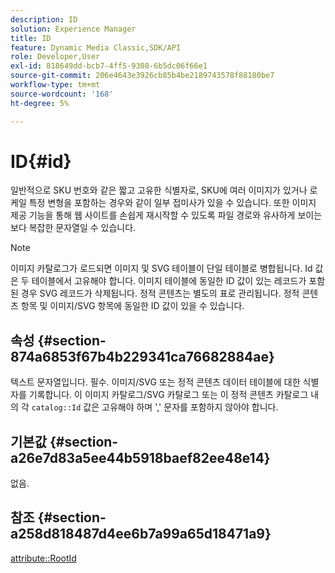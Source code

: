 ```yaml
---
description: ID
solution: Experience Manager
title: ID
feature: Dynamic Media Classic,SDK/API
role: Developer,User
exl-id: 818649dd-bcb7-4ff5-9308-6b5dc06f66e1
source-git-commit: 206e4643e3926cb85b4be2189743578f88180be7
workflow-type: tm+mt
source-wordcount: '168'
ht-degree: 5%

---
```


# ID{#id}

일반적으로 SKU 번호와 같은 짧고 고유한 식별자로, SKU에 여러 이미지가 있거나 로케일 특정 변형을 포함하는 경우와 같이 일부 접미사가 있을 수 있습니다. 또한 이미지 제공 기능을 통해 웹 사이트를 손쉽게 재시작할 수 있도록 파일 경로와 유사하게 보이는 보다 복잡한 문자열일 수 있습니다.

>[!NOTE]
>
>이미지 카탈로그가 로드되면 이미지 및 SVG 테이블이 단일 테이블로 병합됩니다. Id 값은 두 테이블에서 고유해야 합니다. 이미지 테이블에 동일한 ID 값이 있는 레코드가 포함된 경우 SVG 레코드가 삭제됩니다. 정적 콘텐츠는 별도의 표로 관리됩니다. 정적 콘텐츠 항목 및 이미지/SVG 항목에 동일한 ID 값이 있을 수 있습니다.

## 속성 {#section-874a6853f67b4b229341ca76682884ae}

텍스트 문자열입니다. 필수. 이미지/SVG 또는 정적 콘텐츠 데이터 테이블에 대한 식별자를 기록합니다. 이 이미지 카탈로그/SVG 카탈로그 또는 이 정적 콘텐츠 카탈로그 내의 각 `catalog::Id` 값은 고유해야 하며 &#39;,&#39; 문자를 포함하지 않아야 합니다.

## 기본값 {#section-a26e7d83a5ee44b5918baef82ee48e14}

없음.

## 참조 {#section-a258d818487d4ee6b7a99a65d18471a9}

[attribute::RootId](../../../../../../is-api/image-catalog/image-serving-api-ref/c-image-catalog-reference/c-attributes-reference/r-rootid.md#reference-13653312925e4a08b90f99961d53f546)
